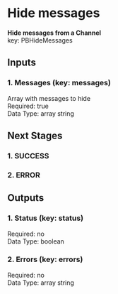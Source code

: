 # Hide messages  
  
**Hide messages from a Channel**  
key: PBHideMessages  
## Inputs  
### 1. Messages (key: messages)  
Array with messages to hide  
Required: true  
Data Type: array string  
## Next Stages  
### 1. SUCCESS  
  
### 2. ERROR  
  
## Outputs  
### 1. Status (key: status)  
  
Required: no  
Data Type: boolean   
### 2. Errors (key: errors)  
  
Required: no  
Data Type: array string
